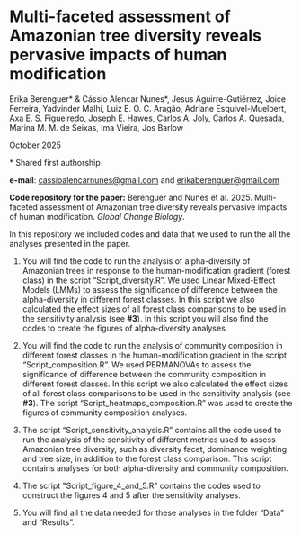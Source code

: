 # **Multi-faceted assessment of Amazonian tree diversity reveals pervasive impacts of human modification**

Erika Berenguer\* & Cássio Alencar Nunes\*, Jesus Aguirre-Gutiérrez, Joice Ferreira, Yadvinder Malhi, Luiz E. O. C. Aragão, Adriane Esquivel-Muelbert, Axa E. S. Figueiredo, Joseph E. Hawes, Carlos A. Joly, Carlos A. Quesada, Marina M. M. de Seixas, Ima Vieira, Jos Barlow

October 2025

\* Shared first authorship

**e-mail**: [cassioalencarnunes\@gmail.com](mailto:cassioalencarnunes@gmail.com) and [erikaberenguer\@gmail.com](mailto:erikaberenguer@gmail.com)

**Code repository for the paper:** Berenguer and Nunes et al. 2025. Multi-faceted assessment of Amazonian tree diversity reveals pervasive impacts of human modification. *Global Change Biology*.

In this repository we included codes and data that we used to run the all the analyses presented in the paper.

1.  You will find the code to run the analysis of alpha-diversity of Amazonian trees in response to the human-modification gradient (forest class) in the script “Script_diversity.R”. We used Linear Mixed-Effect Models (LMMs) to assess the significance of difference between the alpha-diversity in different forest classes. In this script we also calculated the effect sizes of all forest class comparisons to be used in the sensitivity analysis (see **#3**). In this script you will also find the codes to create the figures of alpha-diversity analyses.

2.  You will find the code to run the analysis of community composition in different forest classes in the human-modification gradient in the script “Script_composition.R”. We used PERMANOVAs to assess the significance of difference between the community composition in different forest classes. In this script we also calculated the effect sizes of all forest class comparisons to be used in the sensitivity analysis (see **#3**). The script “Script_heatmaps_composition.R” was used to create the figures of community composition analyses.

3.  The script “Script_sensitivity_analysis.R” contains all the code used to run the analysis of the sensitivity of different metrics used to assess Amazonian tree diversity, such as diversity facet, dominance weighting and tree size, in addition to the forest class comparison. This script contains analyses for both alpha-diversity and community composition.

4.  The script "Script_figure_4_and_5.R" contains the codes used to construct the figures 4 and 5 after the sensitivity analyses.

5.  You will find all the data needed for these analyses in the folder “Data” and “Results”.
